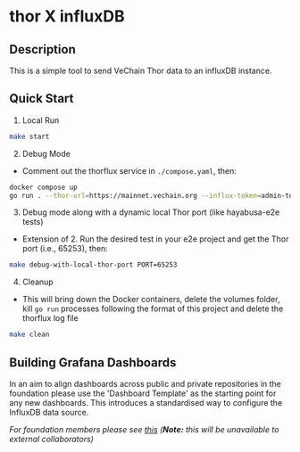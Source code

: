 # thor X influxDB

## Description

This is a simple tool to send VeChain Thor data to an influxDB instance.


## Quick Start

1. Local Run

```bash
make start
```

2. Debug Mode

- Comment out the thorflux service in `./compose.yaml`, then:

```bash
docker compose up
go run . --thor-url=https://mainnet.vechain.org --influx-token=admin-token --thor-block=1024
```

3. Debug mode along with a dynamic local Thor port (like hayabusa-e2e tests)

- Extension of 2. Run the desired test in your e2e project and get the Thor port (i.e., 65253), then:

```bash
make debug-with-local-thor-port PORT=65253
```

4. Cleanup

- This will bring down the Docker containers, delete the volumes folder, kill `go run` processes following the format of this project and delete the thorflux log file

```bash
make clean
```

## Building Grafana Dashboards

In an aim to align dashboards across public and private repositories in the foundation please use the
'Dashboard Template' as the starting point for any new dashboards. This introduces a standardised way
to configure the InfluxDB data source.

*For foundation members please see [this](https://vechain.atlassian.net/wiki/spaces/NodeOps/pages/1480556571/Thorflux) (**Note:** this will be unavailable to external collaborators)*